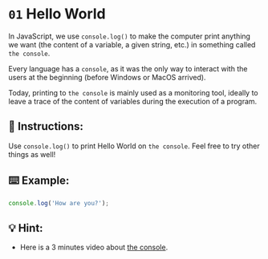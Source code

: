 # `01` Hello World
In JavaScript, we use `console.log()` to make the computer print anything we want (the content of a variable, a given string, etc.) in something called `the console`.

Every language has a `console`, as it was the only way to interact with the users at the beginning (before Windows or MacOS arrived).

Today, printing to `the console` is mainly used as a monitoring tool, ideally to leave a trace of the content of variables during the execution of a program.

## 📝 Instructions:
Use `console.log()` to print Hello World on `the console`. Feel free to try other things as well!
## ⌨️ Example:
```Javascript
console.log('How are you?');
```
## 💡 Hint:
- Here is a 3 minutes video about [the console](https://www.youtube.com/watch?v=1RlkftxAo-M).